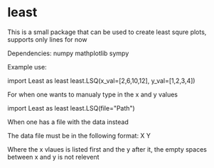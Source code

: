 # least
This is a small package that can be used to create least squre plots, supports only lines for now

Dependencies:
numpy
mathplotlib
sympy

Example use:

import Least as least
least.LSQ(x_val=[2,6,10,12], y_val=[1,2,3,4]) 

For when one wants to manualy type in the x and y values


import Least as least
least.LSQ(file="Path")

When one has a file with the data instead

The data file must be in the following format:
X Y

Where the x vlaues is listed first and the y after it, the empty spaces between x and y is not relevent
